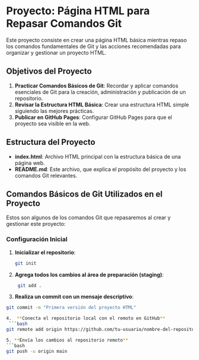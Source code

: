 # Proyecto: Página HTML para Repasar Comandos Git

Este proyecto consiste en crear una página HTML básica mientras repaso los comandos fundamentales de Git y las acciones recomendadas para organizar y gestionar un proyecto HTML.

## Objetivos del Proyecto

1. **Practicar Comandos Básicos de Git**: Recordar y aplicar comandos esenciales de Git para la creación, administración y publicación de un repositorio.
2. **Revisar la Estructura HTML Básica**: Crear una estructura HTML simple siguiendo las mejores prácticas.
3. **Publicar en GitHub Pages**: Configurar GitHub Pages para que el proyecto sea visible en la web.

## Estructura del Proyecto

- **index.html**: Archivo HTML principal con la estructura básica de una página web.
- **README.md**: Este archivo, que explica el propósito del proyecto y los comandos Git relevantes.

## Comandos Básicos de Git Utilizados en el Proyecto

Estos son algunos de los comandos Git que repasaremos al crear y gestionar este proyecto:

### Configuración Inicial

1. **Inicializar el repositorio**: 
   ```bash
   git init
2. **Agrega todos los cambios al área de preparación (staging)**:
   ```bash
    git add .

 3. **Realiza un commit con un mensaje descriptivo**:
  ```bash
 git commit -m "Primera versión del proyecto HTML"

4.  **Conecta el repositorio local con el remoto en GitHub**
   ```bash
  git remote add origin https://github.com/tu-usuario/nombre-del-repositorio.git

5. **Envía los cambios al repositorio remoto**
  ```bash
git push -u origin main
